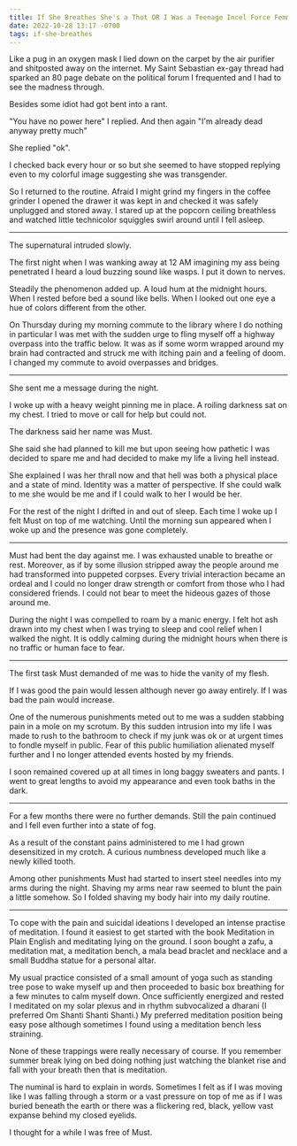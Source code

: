 ```yaml
---
title: If She Breathes She's a Thot OR I Was a Teenage Incel Force Femmed by a Vampire
date: 2022-10-28 13:17 -0700
tags: if-she-breathes
---
```

Like a pug in an oxygen mask I lied down on the carpet by the air
purifier and shitposted away on the internet.  My Saint Sebastian
ex-gay thread had sparked an 80 page debate on the political forum I
frequented and I had to see the madness through.

Besides some idiot had got bent into a rant.

"You have no power here" I replied.  And then again "I'm already dead
anyway pretty much"

She replied "ok".

I checked back every hour or so but she seemed to have stopped
replying even to my colorful image suggesting she was transgender.

So I returned to the routine.  Afraid I might grind my fingers in the
coffee grinder I opened the drawer it was kept in and checked it was
safely unplugged and stored away.  I stared up at the popcorn ceiling
breathless and watched little technicolor squiggles swirl around until
I fell asleep.

***

The supernatural intruded slowly.

The first night when I was wanking away at 12 <abbr>AM</abbr>
imagining my ass being penetrated I heard a loud buzzing sound like
wasps.  I put it down to nerves.

Steadily the phenomenon added up.  A loud hum at the midnight hours.
When I rested before bed a sound like bells.  When I looked out one
eye a hue of colors different from the other.

On Thursday during my morning commute to the library where I do
nothing in particular I was met with the sudden urge to fling myself
off a highway overpass into the traffic below.  It was as if some worm
wrapped around my brain had contracted and struck me with itching pain
and a feeling of doom.  I changed my commute to avoid overpasses and
bridges.

***

She sent me a message during the night.

I woke up with a heavy weight pinning me in place.  A roiling darkness
sat on my chest.  I tried to move or call for help but could not.

The darkness said her name was Must.

She said she had planned to kill me but upon seeing how pathetic I was
decided to spare me and had decided to make my life a living hell
instead.

She explained I was her thrall now and that hell was both a physical
place and a state of mind.  Identity was a matter of perspective.  If
she could walk to me she would be me and if I could walk to her I
would be her.

For the rest of the night I drifted in and out of sleep.  Each time I
woke up I felt Must on top of me watching.  Until the morning sun
appeared when I woke up and the presence was gone completely.

***

Must had bent the day against me.  I was exhausted unable to breathe
or rest.  Moreover, as if by some illusion stripped away the people
around me had transformed into puppeted corpses.  Every trivial
interaction became an ordeal and I could no longer draw strength or
comfort from those who I had considered friends.  I could not bear to
meet the hideous gazes of those around me.

During the night I was compelled to roam by a manic energy.  I felt
hot ash drawn into my chest when I was trying to sleep and cool relief
when I walked the night.  It is oddly calming during the midnight
hours when there is no traffic or human face to fear.

***

The first task Must demanded of me was to hide the vanity of my flesh.

If I was good the pain would lessen although never go away entirely.
If I was bad the pain would increase.

One of the numerous punishments meted out to me was a sudden stabbing
pain in a mole on my scrotum.  By this sudden intrusion into my life I
was made to rush to the bathroom to check if my junk was ok or at
urgent times to fondle myself in public.  Fear of this public
humiliation alienated myself further and I no longer attended events
hosted by my friends.

I soon remained covered up at all times in long baggy sweaters and
pants.  I went to great lengths to avoid my appearance and even took
baths in the dark.

***

For a few months there were no further demands.  Still the pain
continued and I fell even further into a state of fog.

As a result of the constant pains administered to me I had grown
desensitized in my crotch.  A curious numbness developed much like a
newly killed tooth.

Among other punishments Must had started to insert steel needles into
my arms during the night.  Shaving my arms near raw seemed to blunt
the pain a little somehow.  So I folded shaving my body hair into my
daily routine.

***

To cope with the pain and suicidal ideations I developed an intense
practise of meditation.  I found it easiest to get started with the
book Meditation in Plain English and meditating lying on the ground.
I soon bought a zafu, a meditation mat, a meditation bench, a mala
bead braclet and necklace and a small Buddha statue for a personal
altar.

My usual practice consisted of a small amount of yoga such as standing
tree pose to wake myself up and then proceeded to basic box breathing
for a few minutes to calm myself down.  Once sufficiently energized
and rested I meditated on my solar plexus and in rhythm subvocalized a
dharani (I preferred Om Shanti Shanti Shanti.)  My preferred
meditation position being easy pose although sometimes I found using a
meditation bench less straining.

None of these trappings were really necessary of course.  If you
remember summer break lying on bed doing nothing just watching the
blanket rise and fall with your breath then that is meditation.

The numinal is hard to explain in words.  Sometimes I felt as if I was
moving like I was falling through a storm or a vast pressure on top of
me as if I was buried beneath the earth or there was a flickering red,
black, yellow vast expanse behind my closed eyelids.

I thought for a while I was free of Must.
